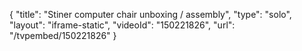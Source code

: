 {
    "title": "Stiner  computer chair unboxing \/ assembly",
    "type": "solo",
    "layout": "iframe-static",
    "videoId": "150221826",
    "url": "\/tvpembed\/150221826"
}